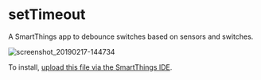 # setTimeout

A SmartThings app to debounce switches based on sensors and switches.

![screenshot_20190217-144734](https://user-images.githubusercontent.com/89679/52920601-260e6580-32c3-11e9-8a04-7ccba1e131c1.png)

To install, [upload this file via the SmartThings IDE](https://github.com/cramforce/setTimeout/blob/master/smartapps/cramforce/settimeout.src/settimeout.groovy).
